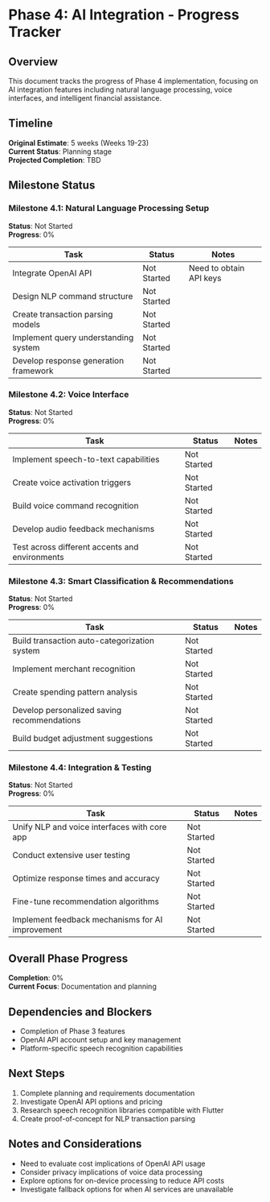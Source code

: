 # Phase 4: AI Integration - Progress Tracker

## Overview
This document tracks the progress of Phase 4 implementation, focusing on AI integration features including natural language processing, voice interfaces, and intelligent financial assistance.

## Timeline
**Original Estimate**: 5 weeks (Weeks 19-23)  
**Current Status**: Planning stage  
**Projected Completion**: TBD  

## Milestone Status

### Milestone 4.1: Natural Language Processing Setup
**Status**: Not Started  
**Progress**: 0%  

| Task | Status | Notes |
|------|--------|-------|
| Integrate OpenAI API | Not Started | Need to obtain API keys |
| Design NLP command structure | Not Started | |
| Create transaction parsing models | Not Started | |
| Implement query understanding system | Not Started | |
| Develop response generation framework | Not Started | |

### Milestone 4.2: Voice Interface
**Status**: Not Started  
**Progress**: 0%  

| Task | Status | Notes |
|------|--------|-------|
| Implement speech-to-text capabilities | Not Started | |
| Create voice activation triggers | Not Started | |
| Build voice command recognition | Not Started | |
| Develop audio feedback mechanisms | Not Started | |
| Test across different accents and environments | Not Started | |

### Milestone 4.3: Smart Classification & Recommendations
**Status**: Not Started  
**Progress**: 0%  

| Task | Status | Notes |
|------|--------|-------|
| Build transaction auto-categorization system | Not Started | |
| Implement merchant recognition | Not Started | |
| Create spending pattern analysis | Not Started | |
| Develop personalized saving recommendations | Not Started | |
| Build budget adjustment suggestions | Not Started | |

### Milestone 4.4: Integration & Testing
**Status**: Not Started  
**Progress**: 0%  

| Task | Status | Notes |
|------|--------|-------|
| Unify NLP and voice interfaces with core app | Not Started | |
| Conduct extensive user testing | Not Started | |
| Optimize response times and accuracy | Not Started | |
| Fine-tune recommendation algorithms | Not Started | |
| Implement feedback mechanisms for AI improvement | Not Started | |

## Overall Phase Progress
**Completion**: 0%  
**Current Focus**: Documentation and planning

## Dependencies and Blockers
- Completion of Phase 3 features
- OpenAI API account setup and key management
- Platform-specific speech recognition capabilities

## Next Steps
1. Complete planning and requirements documentation
2. Investigate OpenAI API options and pricing
3. Research speech recognition libraries compatible with Flutter
4. Create proof-of-concept for NLP transaction parsing

## Notes and Considerations
- Need to evaluate cost implications of OpenAI API usage
- Consider privacy implications of voice data processing
- Explore options for on-device processing to reduce API costs
- Investigate fallback options for when AI services are unavailable 